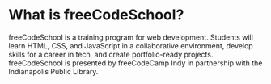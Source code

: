 # What is freeCodeSchool?
freeCodeSchool is a training program for web development. Students will learn HTML, CSS, and JavaScript in a collaborative environment, develop skills for a career in tech, and create portfolio-ready projects. freeCodeSchool is presented by freeCodeCamp Indy in partnership with the Indianapolis Public Library.

